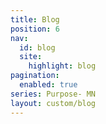 ```yaml
---
title: Blog
position: 6
nav:
  id: blog
  site:
    highlight: blog
pagination:
  enabled: true
series: Purpose- MN
layout: custom/blog
---
```


